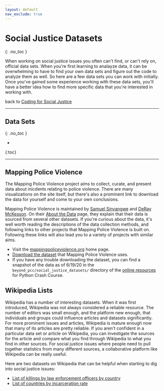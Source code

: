```yaml
---
layout: default
nav_exclude: true
---
```


# Social Justice Datasets
{: .no_toc }


When working on social justice issues you often can't find, or can't rely on, official data sets. When you're first learning to analayze data, it can be overwhelming to have to find your own data sets and figure out the code to analyze them as well. So here are a few data sets you can work with initially. Once you've gained some experience working with these data sets, you'll have a better idea how to find more specific data that you're interested in working with.

back to [Coding for Social Justice](../coding_for_social_justice/)

---

## Data Sets
{: .no_toc }

* 
{:toc}

---
## Mapping Police Violence

The Mapping Police Violence project aims to collect, curate, and present data about inicdents relating to police violence. There are many visualizations on the site itself, but there's also a prominent link to download the data for yourself and come to your own conclusions.

Mapping Police Violence is maintained by [Samuel Sinyangwe](https://twitter.com/samswey/) and [DeRay McKesson](https://twitter.com/deray/). On their [About the Data](https://mappingpoliceviolence.org/aboutthedata) page, they explain that their data is sourced from several other datasets. If you're curious about the data, it's well worth reading the descriptions of the data collection methods, and following links to other projects that Mapping Police Violence is built on. Following these links will also lead you to a variety of projects with similar aims.

- Visit the [mappingpoliceviolence.org](https://mappingpoliceviolence.org) home page.
- [Download the dataset](https://mappingpoliceviolence.org/s/MPVDatasetDownload.xlsx) that Mapping Police Violence uses.
- If you have any trouble downloading the dataset, you can find a snapshot of the data as of 6/19/20 in the `beyond_pcc/social_justice_datasets/` directory of the [online resources](https://github.com/mavjav-edu/pcc_2e/zipball/master/) for Python Crash Course.

## Wikipedia Lists

Wikipedia has a number of interesting datasets. When it was first introduced, Wikipedia was not always considered a reliable resource. The number of editors was small enough, and the platform new enough, that individuals and groups could influence articles and datasets significantly. For more prominent issues and articles, Wikipedia is mature enough now that many of its articles are pretty reliable. If you aren't confident in a particular data set or article on Wikipedia, you can investigate the sources for the article and compare what you find through Wikipedia to what you find in other sources. For social justice issues where people need to pull together statistics from many different sources, a collaborative platform like Wikipedia can be really useful. 

Here are two datasets on Wikipedia that can be helpful when starting to dig into social justice issues:

- [List of killings by law enforcement officers by country](https://en.wikipedia.org/wiki/List_of_killings_by_law_enforcement_officers_by_country)
- [List of countries by incarceration rate](https://en.wikipedia.org/wiki/List_of_countries_by_incarceration_rate)